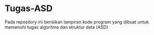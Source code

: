 # Tugas-ASD
Pada repository ini berisikan lampiran kode program yang dibuat untuk memenuhi tugas algoritma dan struktur data (ASD)
